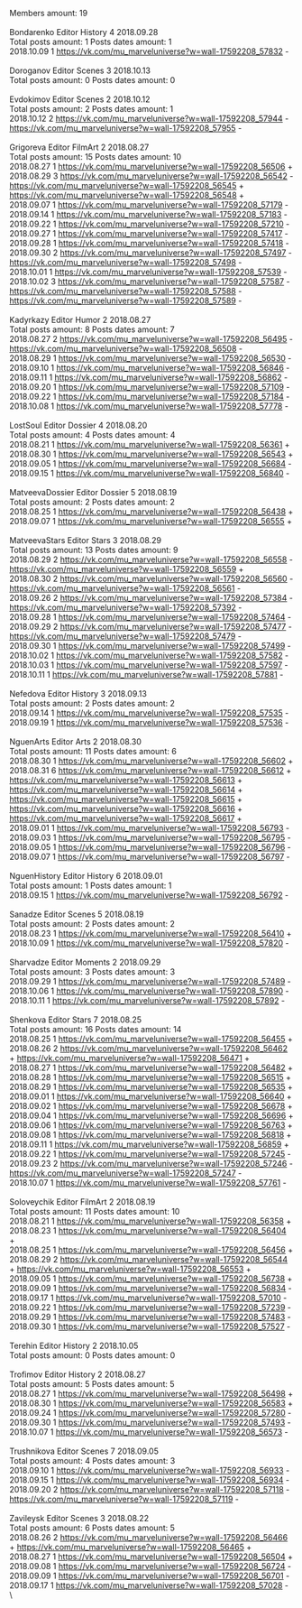 Members amount: 19\
\
Bondarenko	Editor History 4 2018.09.28\
Total posts amount: 1	Posts dates amount: 1\
2018.10.09 1 https://vk.com/mu_marveluniverse?w=wall-17592208_57832 -	\
\
Doroganov	Editor Scenes 3 2018.10.13\
Total posts amount: 0	Posts dates amount: 0\
\
Evdokimov	Editor Scenes 2 2018.10.12\
Total posts amount: 2	Posts dates amount: 1\
2018.10.12 2 https://vk.com/mu_marveluniverse?w=wall-17592208_57944 -	https://vk.com/mu_marveluniverse?w=wall-17592208_57955 -	\
\
Grigoreva	Editor FilmArt 2 2018.08.27\
Total posts amount: 15	Posts dates amount: 10\
2018.08.27 1 https://vk.com/mu_marveluniverse?w=wall-17592208_56506 +	\
2018.08.29 3 https://vk.com/mu_marveluniverse?w=wall-17592208_56542 -	https://vk.com/mu_marveluniverse?w=wall-17592208_56545 +	https://vk.com/mu_marveluniverse?w=wall-17592208_56548 +	\
2018.09.07 1 https://vk.com/mu_marveluniverse?w=wall-17592208_57179 -	\
2018.09.14 1 https://vk.com/mu_marveluniverse?w=wall-17592208_57183 -	\
2018.09.22 1 https://vk.com/mu_marveluniverse?w=wall-17592208_57210 -	\
2018.09.27 1 https://vk.com/mu_marveluniverse?w=wall-17592208_57417 -	\
2018.09.28 1 https://vk.com/mu_marveluniverse?w=wall-17592208_57418 -	\
2018.09.30 2 https://vk.com/mu_marveluniverse?w=wall-17592208_57497 -	https://vk.com/mu_marveluniverse?w=wall-17592208_57498 -	\
2018.10.01 1 https://vk.com/mu_marveluniverse?w=wall-17592208_57539 -	\
2018.10.02 3 https://vk.com/mu_marveluniverse?w=wall-17592208_57587 -	https://vk.com/mu_marveluniverse?w=wall-17592208_57588 -	https://vk.com/mu_marveluniverse?w=wall-17592208_57589 -	\
\
Kadyrkazy	Editor Humor 2 2018.08.27\
Total posts amount: 8	Posts dates amount: 7\
2018.08.27 2 https://vk.com/mu_marveluniverse?w=wall-17592208_56495 -	https://vk.com/mu_marveluniverse?w=wall-17592208_56508 -	\
2018.08.29 1 https://vk.com/mu_marveluniverse?w=wall-17592208_56530 -	\
2018.09.10 1 https://vk.com/mu_marveluniverse?w=wall-17592208_56846 -	\
2018.09.11 1 https://vk.com/mu_marveluniverse?w=wall-17592208_56862 -	\
2018.09.20 1 https://vk.com/mu_marveluniverse?w=wall-17592208_57109 -	\
2018.09.22 1 https://vk.com/mu_marveluniverse?w=wall-17592208_57184 -	\
2018.10.08 1 https://vk.com/mu_marveluniverse?w=wall-17592208_57778 -	\
\
LostSoul	Editor Dossier 4 2018.08.20\
Total posts amount: 4	Posts dates amount: 4\
2018.08.21 1 https://vk.com/mu_marveluniverse?w=wall-17592208_56361 +	\
2018.08.30 1 https://vk.com/mu_marveluniverse?w=wall-17592208_56543 +	\
2018.09.05 1 https://vk.com/mu_marveluniverse?w=wall-17592208_56684 -	\
2018.09.15 1 https://vk.com/mu_marveluniverse?w=wall-17592208_56840 -	\
\
MatveevaDossier	Editor Dossier 5 2018.08.19\
Total posts amount: 2	Posts dates amount: 2\
2018.08.25 1 https://vk.com/mu_marveluniverse?w=wall-17592208_56438 +	\
2018.09.07 1 https://vk.com/mu_marveluniverse?w=wall-17592208_56555 +	\
\
MatveevaStars	Editor Stars 3 2018.08.29\
Total posts amount: 13	Posts dates amount: 9\
2018.08.29 2 https://vk.com/mu_marveluniverse?w=wall-17592208_56558 -	https://vk.com/mu_marveluniverse?w=wall-17592208_56559 +	\
2018.08.30 2 https://vk.com/mu_marveluniverse?w=wall-17592208_56560 -	https://vk.com/mu_marveluniverse?w=wall-17592208_56561 -	\
2018.09.26 2 https://vk.com/mu_marveluniverse?w=wall-17592208_57384 -	https://vk.com/mu_marveluniverse?w=wall-17592208_57392 -	\
2018.09.28 1 https://vk.com/mu_marveluniverse?w=wall-17592208_57464 -	\
2018.09.29 2 https://vk.com/mu_marveluniverse?w=wall-17592208_57477 -	https://vk.com/mu_marveluniverse?w=wall-17592208_57479 -	\
2018.09.30 1 https://vk.com/mu_marveluniverse?w=wall-17592208_57499 -	\
2018.10.02 1 https://vk.com/mu_marveluniverse?w=wall-17592208_57582 -	\
2018.10.03 1 https://vk.com/mu_marveluniverse?w=wall-17592208_57597 -	\
2018.10.11 1 https://vk.com/mu_marveluniverse?w=wall-17592208_57881 -	\
\
Nefedova	Editor History 3 2018.09.13\
Total posts amount: 2	Posts dates amount: 2\
2018.09.14 1 https://vk.com/mu_marveluniverse?w=wall-17592208_57535 -	\
2018.09.19 1 https://vk.com/mu_marveluniverse?w=wall-17592208_57536 -	\
\
NguenArts	Editor Arts 2 2018.08.30\
Total posts amount: 11	Posts dates amount: 6\
2018.08.30 1 https://vk.com/mu_marveluniverse?w=wall-17592208_56602 +	\
2018.08.31 6 https://vk.com/mu_marveluniverse?w=wall-17592208_56612 +	https://vk.com/mu_marveluniverse?w=wall-17592208_56613 +	https://vk.com/mu_marveluniverse?w=wall-17592208_56614 +	https://vk.com/mu_marveluniverse?w=wall-17592208_56615 +	https://vk.com/mu_marveluniverse?w=wall-17592208_56616 +	https://vk.com/mu_marveluniverse?w=wall-17592208_56617 +	\
2018.09.01 1 https://vk.com/mu_marveluniverse?w=wall-17592208_56793 -	\
2018.09.03 1 https://vk.com/mu_marveluniverse?w=wall-17592208_56795 -	\
2018.09.05 1 https://vk.com/mu_marveluniverse?w=wall-17592208_56796 -	\
2018.09.07 1 https://vk.com/mu_marveluniverse?w=wall-17592208_56797 -	\
\
NguenHistory	Editor History 6 2018.09.01\
Total posts amount: 1	Posts dates amount: 1\
2018.09.15 1 https://vk.com/mu_marveluniverse?w=wall-17592208_56792 -	\
\
Sanadze	Editor Scenes 5 2018.08.19\
Total posts amount: 2	Posts dates amount: 2\
2018.08.23 1 https://vk.com/mu_marveluniverse?w=wall-17592208_56410 +	\
2018.10.09 1 https://vk.com/mu_marveluniverse?w=wall-17592208_57820 -	\
\
Sharvadze	Editor Moments 2 2018.09.29\
Total posts amount: 3	Posts dates amount: 3\
2018.09.29 1 https://vk.com/mu_marveluniverse?w=wall-17592208_57489 -	\
2018.10.06 1 https://vk.com/mu_marveluniverse?w=wall-17592208_57890 -	\
2018.10.11 1 https://vk.com/mu_marveluniverse?w=wall-17592208_57892 -	\
\
Shenkova	Editor Stars 7 2018.08.25\
Total posts amount: 16	Posts dates amount: 14\
2018.08.25 1 https://vk.com/mu_marveluniverse?w=wall-17592208_56455 +	\
2018.08.26 2 https://vk.com/mu_marveluniverse?w=wall-17592208_56462 +	https://vk.com/mu_marveluniverse?w=wall-17592208_56471 +	\
2018.08.27 1 https://vk.com/mu_marveluniverse?w=wall-17592208_56482 +	\
2018.08.28 1 https://vk.com/mu_marveluniverse?w=wall-17592208_56515 +	\
2018.08.29 1 https://vk.com/mu_marveluniverse?w=wall-17592208_56535 +	\
2018.09.01 1 https://vk.com/mu_marveluniverse?w=wall-17592208_56640 +	\
2018.09.02 1 https://vk.com/mu_marveluniverse?w=wall-17592208_56678 +	\
2018.09.04 1 https://vk.com/mu_marveluniverse?w=wall-17592208_56696 +	\
2018.09.06 1 https://vk.com/mu_marveluniverse?w=wall-17592208_56763 +	\
2018.09.08 1 https://vk.com/mu_marveluniverse?w=wall-17592208_56818 +	\
2018.09.11 1 https://vk.com/mu_marveluniverse?w=wall-17592208_56859 +	\
2018.09.22 1 https://vk.com/mu_marveluniverse?w=wall-17592208_57245 -	\
2018.09.23 2 https://vk.com/mu_marveluniverse?w=wall-17592208_57246 -	https://vk.com/mu_marveluniverse?w=wall-17592208_57247 -	\
2018.10.07 1 https://vk.com/mu_marveluniverse?w=wall-17592208_57761 -	\
\
Soloveychik	Editor FilmArt 2 2018.08.19\
Total posts amount: 11	Posts dates amount: 10\
2018.08.21 1 https://vk.com/mu_marveluniverse?w=wall-17592208_56358 +	\
2018.08.23 1 https://vk.com/mu_marveluniverse?w=wall-17592208_56404 +	\
2018.08.25 1 https://vk.com/mu_marveluniverse?w=wall-17592208_56456 +	\
2018.08.29 2 https://vk.com/mu_marveluniverse?w=wall-17592208_56544 +	https://vk.com/mu_marveluniverse?w=wall-17592208_56553 +	\
2018.09.05 1 https://vk.com/mu_marveluniverse?w=wall-17592208_56738 +	\
2018.09.09 1 https://vk.com/mu_marveluniverse?w=wall-17592208_56834 -	\
2018.09.17 1 https://vk.com/mu_marveluniverse?w=wall-17592208_57010 -	\
2018.09.22 1 https://vk.com/mu_marveluniverse?w=wall-17592208_57239 -	\
2018.09.29 1 https://vk.com/mu_marveluniverse?w=wall-17592208_57483 -	\
2018.09.30 1 https://vk.com/mu_marveluniverse?w=wall-17592208_57527 -	\
\
Terehin	Editor History 2 2018.10.05\
Total posts amount: 0	Posts dates amount: 0\
\
Trofimov	Editor History 2 2018.08.27\
Total posts amount: 5	Posts dates amount: 5\
2018.08.27 1 https://vk.com/mu_marveluniverse?w=wall-17592208_56498 +	\
2018.08.30 1 https://vk.com/mu_marveluniverse?w=wall-17592208_56583 +	\
2018.09.24 1 https://vk.com/mu_marveluniverse?w=wall-17592208_57280 -	\
2018.09.30 1 https://vk.com/mu_marveluniverse?w=wall-17592208_57493 -	\
2018.10.07 1 https://vk.com/mu_marveluniverse?w=wall-17592208_56573 -	\
\
Trushnikova	Editor Scenes 7 2018.09.05\
Total posts amount: 4	Posts dates amount: 3\
2018.09.10 1 https://vk.com/mu_marveluniverse?w=wall-17592208_56933 -	\
2018.09.15 1 https://vk.com/mu_marveluniverse?w=wall-17592208_56934 -	\
2018.09.20 2 https://vk.com/mu_marveluniverse?w=wall-17592208_57118 -	https://vk.com/mu_marveluniverse?w=wall-17592208_57119 -	\
\
Zavileysk	Editor Scenes 3 2018.08.22\
Total posts amount: 6	Posts dates amount: 5\
2018.08.26 2 https://vk.com/mu_marveluniverse?w=wall-17592208_56466 +	https://vk.com/mu_marveluniverse?w=wall-17592208_56465 +	\
2018.08.27 1 https://vk.com/mu_marveluniverse?w=wall-17592208_56504 +	\
2018.09.08 1 https://vk.com/mu_marveluniverse?w=wall-17592208_56724 -	\
2018.09.09 1 https://vk.com/mu_marveluniverse?w=wall-17592208_56701 -	\
2018.09.17 1 https://vk.com/mu_marveluniverse?w=wall-17592208_57028 -	\
\
